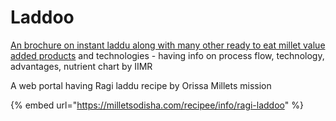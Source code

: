 # Laddoo

[An brochure on instant laddu along with many other ready to eat millet value added products](https://www.millets.res.in/technologies/Technologies\_of\_millet\_value\_added\_products.pdf) and technologies - having info on process flow, technology, advantages, nutrient chart by IIMR

A web portal having Ragi laddu recipe by Orissa Millets mission

{% embed url="https://milletsodisha.com/recipee/info/ragi-laddoo" %}

